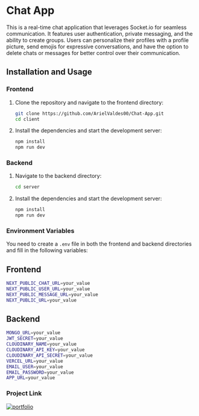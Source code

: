 # Chat App 

This is a real-time chat application that leverages Socket.io for seamless communication. It features user authentication, private messaging, and the ability to create groups. Users can personalize their profiles with a profile picture, send emojis for expressive conversations, and have the option to delete chats or messages for better control over their communication.

## Installation and Usage

### Frontend
1. Clone the repository and navigate to the frontend directory:
    ```bash
    git clone https://github.com/ArielValdes00/Chat-App.git
    cd client
    ```
2. Install the dependencies and start the development server:
    ```bash
    npm install
    npm run dev
    ```

### Backend
1. Navigate to the backend directory:
    ```bash
    cd server
    ```
2. Install the dependencies and start the development server:
    ```bash
    npm install
    npm run dev
    ```

### Environment Variables
You need to create a `.env` file in both the frontend and backend directories and fill in the following variables:

## Frontend
```bash
NEXT_PUBLIC_CHAT_URL=your_value
NEXT_PUBLIC_USER_URL=your_value
NEXT_PUBLIC_MESSAGE_URL=your_value
NEXT_PUBLIC_URL=your_value
```
## Backend
```bash
MONGO_URL=your_value
JWT_SECRET=your_value
CLOUDINARY_NAME=your_value
CLOUDINARY_API_KEY=your_value
CLOUDINARY_API_SECRET=your_value
VERCEL_URL=your_value
EMAIL_USER=your_value
EMAIL_PASSWORD=your_value
APP_URL=your_value
```
### Project Link
[![portfolio](https://img.shields.io/badge/ChatApp-000?style=for-the-badge)](https://chat-app-ten-topaz.vercel.app/)


